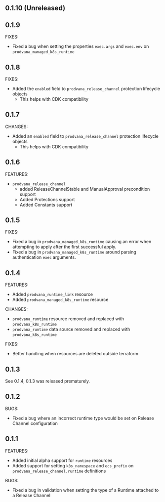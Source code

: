 ## 0.1.10 (Unreleased)

## 0.1.9

FIXES:
  - Fixed a bug when setting the properties `exec.args` and `exec.env` on `prodvana_managed_k8s_runtime`

## 0.1.8

FIXES:
  - Added the `enabled` field to `prodvana_release_channel` protection lifecycle objects
    - This helps with CDK compatibility 


## 0.1.7

CHANGES:
  - Added an `enabled` field to `prodvana_release_channel` protection lifecycle objects
    - This helps with CDK compatibility 

## 0.1.6

FEATURES:
 - `prodvana_release_channel`
   - added ReleaseChannelStable and ManualApproval precondition support
   - Added Protections support
   - Added Constants support

## 0.1.5

FIXES:
 - Fixed a bug in `prodvana_managed_k8s_runtime` causing an error when attempting to apply after the first successful apply.
 - Fixed a bug in `prodvana_managed_k8s_runtime` around parsing authentication `exec` arguments.

## 0.1.4

FEATURES:
- Added `prodvana_runtime_link` resource
- Added `prodvana_managed_k8s_runtime` resource

CHANGES:
- `prodvana_runtime` resource removed and replaced with `prodvana_k8s_runtime`
- `prodvana_runtime` data source removed and replaced with `prodvana_k8s_runtime`

FIXES:
- Better handling when resources are deleted outside terraform

## 0.1.3

See 0.1.4, 0.1.3 was released prematurely.

## 0.1.2

BUGS:
- Fixed a bug where an incorrect runtime type would be set on Release Channel configuration

## 0.1.1

FEATURES:
- Added initial alpha support for `runtime` resources
- Added support for setting `k8s_namespace` and `ecs_prefix` on `prodvana_release_channel.runtime` definitions

BUGS:
- Fixed a bug in validation when setting the type of a Runtime attached to a Release Channel
